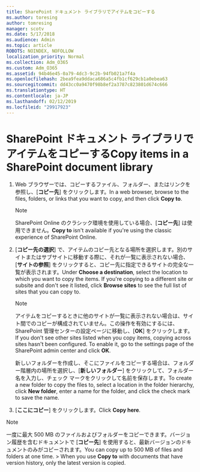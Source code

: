 ```yaml
---
title: SharePoint ドキュメント ライブラリでアイテムをコピーする
ms.author: toresing
author: tomresing
manager: scotv
ms.date: 5/17/2018
ms.audience: Admin
ms.topic: article
ROBOTS: NOINDEX, NOFOLLOW
localization_priority: Normal
ms.collection: Adm_O365
ms.custom: Adm_O365
ms.assetid: 94b46e45-0a79-4dc3-9c2b-94fb021a7f4a
ms.openlocfilehash: 2bea9fea9ddaca686a5c4fb1cf629cb1a0ebea63
ms.sourcegitcommit: dd43cc0a9470f98b8ef2a3787c823801d674c666
ms.translationtype: HT
ms.contentlocale: ja-JP
ms.lasthandoff: 02/12/2019
ms.locfileid: "29917923"
---
```

# <a name="copy-items-in-a-sharepoint-document-library"></a><span data-ttu-id="65b0b-102">SharePoint ドキュメント ライブラリでアイテムをコピーする</span><span class="sxs-lookup"><span data-stu-id="65b0b-102">Copy items in a SharePoint document library</span></span>

1. <span data-ttu-id="65b0b-103">Web ブラウザーでは、コピーするファイル、フォルダー、またはリンクを参照し、[**コピー先**] をクリックします。</span><span class="sxs-lookup"><span data-stu-id="65b0b-103">In a web browser, browse to the files, folders, or links that you want to copy, and then click **Copy to**.</span></span>
    
    > [!NOTE]
    > <span data-ttu-id="65b0b-104">SharePoint Online のクラシック環境を使用している場合、[**コピー先**] は使用できません。</span><span class="sxs-lookup"><span data-stu-id="65b0b-104">**Copy to** isn't available if you're using the classic experience of SharePoint Online.</span></span> 
  
2. <span data-ttu-id="65b0b-p101">[**コピー先の選択**] で、アイテムのコピー先となる場所を選択します。別のサイトまたはサブサイトに移動する際に、それが一覧に表示されない場合、[**サイトの参照**] をクリックすると、コピー先に指定できるサイトの完全な一覧が表示されます。</span><span class="sxs-lookup"><span data-stu-id="65b0b-p101">Under **Choose a destination**, select the location to which you want to copy the items. If you're copying to a different site or subsite and don't see it listed, click **Browse sites** to see the full list of sites that you can copy to.</span></span> 
    
    > [!NOTE]
    > <span data-ttu-id="65b0b-p102">アイテムをコピーするときに他のサイトが一覧に表示されない場合は、サイト間でのコピーが構成されていません。この操作を有効にするには、SharePoint 管理センターの設定ページに移動し、[**OK**] をクリックします。</span><span class="sxs-lookup"><span data-stu-id="65b0b-p102">If you don't see other sites listed when you copy items, copying across sites hasn't been configured. To enable it, go to the settings page of the SharePoint admin center and click **OK**.</span></span> 
  
    <span data-ttu-id="65b0b-109">新しいフォルダーを作成し、そこにファイルをコピーする場合は、フォルダー階層内の場所を選択し、[**新しいフォルダー**] をクリックして、フォルダー名を入力し、チェック マークをクリックして名前を保存します。</span><span class="sxs-lookup"><span data-stu-id="65b0b-109">To create a new folder to copy the files to, select a location in the folder hierarchy, click **New folder**, enter a name for the folder, and click the check mark to save the name.</span></span>
    
3. <span data-ttu-id="65b0b-110">[**ここにコピー**] をクリックします。</span><span class="sxs-lookup"><span data-stu-id="65b0b-110">Click **Copy here**.</span></span>
    
> [!NOTE]
>  <span data-ttu-id="65b0b-p103">一度に最大 500 MB のファイルおよびフォルダーをコピーできます。バージョン履歴を含むドキュメントで [**コピー先**] を使用すると、最新バージョンのドキュメントのみがコピーされます。</span><span class="sxs-lookup"><span data-stu-id="65b0b-p103">You can copy up to 500 MB of files and folders at one time. >  When you use **Copy to** with documents that have version history, only the latest version is copied.</span></span> 
  

